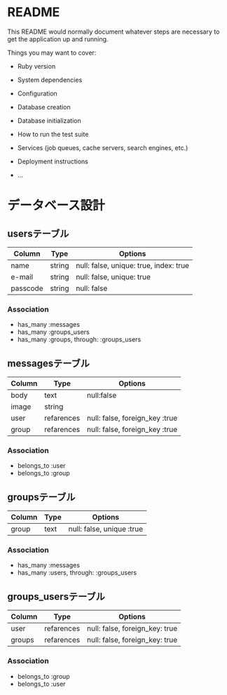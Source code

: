 # README

This README would normally document whatever steps are necessary to get the
application up and running.

Things you may want to cover:

* Ruby version

* System dependencies

* Configuration

* Database creation

* Database initialization

* How to run the test suite

* Services (job queues, cache servers, search engines, etc.)

* Deployment instructions

* ...

# データベース設計

## usersテーブル

|Column|Type|Options|
|------|----|-------|
|name|string|null: false, unique: true, index: true|
|e-mail|string|null: false, unique: true|
|passcode|string|null: false|

### Association
- has_many :messages
- has_many :groups_users
- has_many :groups, through: :groups_users


## messagesテーブル

|Column|Type|Options|
|------|----|-------|
|body|text|null:false|
|image|string||
|user|refarences|null: false, foreign_key :true|
|group|refarences|null: false, foreign_key :true|

### Association
- belongs_to :user
- belongs_to :group

## groupsテーブル

|Column|Type|Options|
|------|----|-------|
|group|text|null: false, unique :true|

### Association
- has_many :messages
- has_many :users, through: :groups_users

## groups_usersテーブル
|Column|Type|Options|
|------|----|-------|
|user|refarences|null: false, foreign_key: true|
|groups|refarences|null: false, foreign_key: true|

### Association
- belongs_to :group
- belongs_to :user
